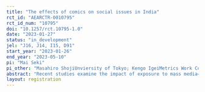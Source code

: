```yaml
---
title: "The effects of comics on social issues in India"
rct_id: "AEARCTR-0010795"
rct_id_num: "10795"
doi: "10.1257/rct.10795-1.0"
date: "2023-01-27"
status: "in_development"
jel: "J16, J14, I15, D91"
start_year: "2023-01-26"
end_year: "2023-05-10"
pi: "Mai Seki"
pi_other: "Masahiro ShojiUnviersity of Tokyo; Kengo IgeiMetrics Work Consultants Inc.; Etienne GagnonUnviersity of Tokyo"
abstract: "Recent studies examine the impact of exposure to mass media—such as the TV programs that incorporate educational elements into an entertainment program (i.e., edutainment)—on individuals’ attitudes to and awareness of social issues in their country, such as gender issues. In this study, we conduct a field experiment in India to evaluate the impact of providing/delivering Japanese comics with pro-social messages on the attitude to the issues of gender, discrimination against people with disabilities, and public health."
layout: registration
---
```


